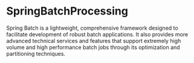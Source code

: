 # SpringBatchProcessing
Spring Batch is a lightweight, comprehensive framework designed to facilitate development of robust batch applications. It also provides more advanced technical services and features that support extremely high volume and high performance batch jobs through its optimization and partitioning techniques.